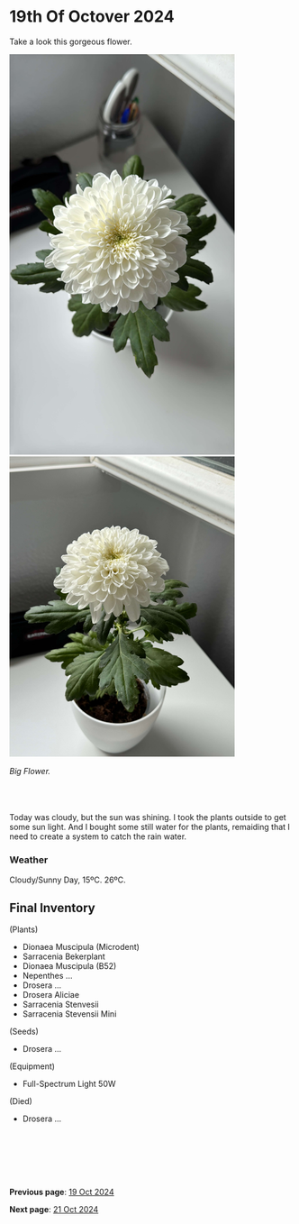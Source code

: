 # 19th Of Octover 2024


Take a look this gorgeous flower.

<img src="../../docs/resource/img/20241020/20102024_1.jpeg" alt="Big Flower" width="400">
<img src="../../docs/resource/img/20241020/20102024_2.jpeg" alt="Big Flower" width="400">

*Big Flower.*
<br><br><br><br>

Today was cloudy, but the sun was shining. I took the plants outside to get some sun light. And I bought some still water for the plants, remaiding that I need to create a system to catch the rain water.

### Weather

Cloudy/Sunny Day, 15ºC. 26ºC.

## Final Inventory

(Plants)
- Dionaea Muscipula (Microdent)
- Sarracenia Bekerplant
- Dionaea Muscipula (B52)
- Nepenthes ...
- Drosera ...
- Drosera Aliciae
- Sarracenia Stenvesii
- Sarracenia Stevensii Mini

(Seeds)
- Drosera ...

(Equipment)
- Full-Spectrum Light 50W

(Died)
- Drosera ...

<br>
<br>
<br>
<br>
<br>

**Previous page**: <a href="./19_oct_2024">19 Oct 2024</a>

**Next page**: <a href="./21_oct_2024">21 Oct 2024</a>
<br>
<br>
<br>
<br>
<br>
<br>